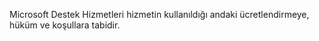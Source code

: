 Microsoft Destek Hizmetleri hizmetin kullanıldığı andaki ücretlendirmeye, hüküm ve koşullara tabidir.

<!--HONumber=Jul16_HO3-->


